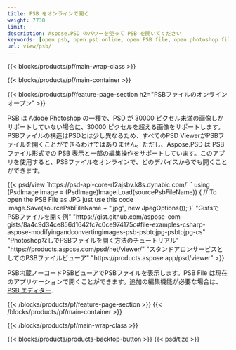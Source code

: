 ```yaml
---
title: PSB をオンラインで開く
weight: 7730
limit: 
description: Aspose.PSD のパワーを使って PSB を開いてください
keywords: [open psb, open psb online, open PSB file, open photoshop file, preview psb]
url: view/psb/
---
```


{{< blocks/products/pf/main-wrap-class >}}

{{< blocks/products/pf/main-container >}}

{{< blocks/products/pf/feature-page-section h2="PSBファイルのオンラインオープン" >}}
<p>PSB は Adobe Photoshop の一種で、PSD が 30000 ピクセル未満の画像しかサポートしていない場合に、30000 ピクセルを超える画像をサポートします。PSBファイルの構造はPSDとは少し異なるため、すべてのPSD ViewerがPSBファイルを開くことができるわけではありません。ただし、Aspose.PSD は PSB ファイル形式での PSB 表示と一部の編集操作をサポートしています。このアプリを使用すると、PSBファイルをオンラインで、どのデバイスからでも開くことができます。</p>
{{< psd/view `https://psd-api-core-rl2ajsbv.k8s.dynabic.com/` 
`    using (PsdImage image = (PsdImage)Image.Load(sourcePsbFileName))
    {
	    // To open the PSB File as JPG just use this code
        image.Save(sourcePsbFileName + ".jpg",  new JpegOptions());
    }` 
"GistsでPSBファイルを開く例" "https://gist.github.com/aspose-com-gists/8a4c9d34ce856d1642fc7c0ce974175c#file-examples-csharp-aspose-modifyingandconvertingimages-psb-psbtojpg-psbtojpg-cs" 
"PhotoshopなしでPSBファイルを開く方法のチュートリアル" "https://products.aspose.com/psd/net/viewer/" 
"スタンドアロンサービスとしてのPSBファイルビューア" "https://products.aspose.app/psd/viewer" >}}
<p>PSB内蔵ノーコードPSBビューアでPSBファイルを表示します。PSB File は現在のアプリケーションで開くことができます。追加の編集機能が必要な場合は、 <a href="https://products.aspose.app/psd/template-editor">PSB エディター</a>.</p>
{{< /blocks/products/pf/feature-page-section >}}
{{< /blocks/products/pf/main-container >}}


{{< /blocks/products/pf/main-wrap-class >}}

{{< blocks/products/products-backtop-button >}}
{{< psd/tize >}}
